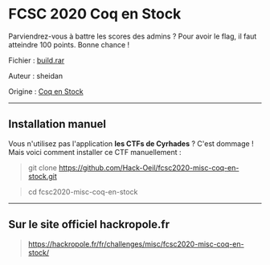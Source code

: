 # FCSC 2020 Coq en Stock

Parviendrez-vous à battre les scores des admins ? Pour avoir le flag, il faut atteindre 100 points. Bonne chance !


Fichier : [build.rar](build.rar)


Auteur : sheidan

Origine : [Coq en Stock](https://hackropole.fr/fr/challenges/misc/fcsc2020-misc-coq-en-stock/)


-----------


## Installation manuel
Vous n'utilisez pas l'application **les CTFs de Cyrhades** ? C'est dommage !
Mais voici comment installer ce CTF manuellement :

> git clone https://github.com/Hack-Oeil/fcsc2020-misc-coq-en-stock.git

> cd fcsc2020-misc-coq-en-stock


-----------

## Sur le site officiel hackropole.fr
> https://hackropole.fr/fr/challenges/misc/fcsc2020-misc-coq-en-stock/